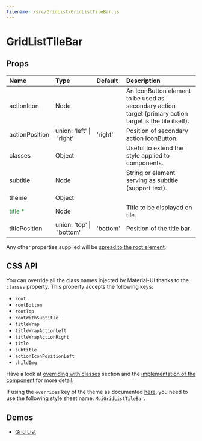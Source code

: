 ```yaml
---
filename: /src/GridList/GridListTileBar.js
---
```


<!--- This documentation is automatically generated, do not try to edit it. -->

# GridListTileBar



## Props

| Name | Type | Default | Description |
|:-----|:-----|:--------|:------------|
| actionIcon | Node |  | An IconButton element to be used as secondary action target (primary action target is the tile itself). |
| actionPosition | union:&nbsp;'left'&nbsp;&#124;<br>&nbsp;'right'<br> | 'right' | Position of secondary action IconButton. |
| classes | Object |  | Useful to extend the style applied to components. |
| subtitle | Node |  | String or element serving as subtitle (support text). |
| theme | Object |  |  |
| <span style="color: #31a148">title *</span> | Node |  | Title to be displayed on tile. |
| titlePosition | union:&nbsp;'top'&nbsp;&#124;<br>&nbsp;'bottom'<br> | 'bottom' | Position of the title bar. |

Any other properties supplied will be [spread to the root element](/guides/api#spread).

## CSS API

You can override all the class names injected by Material-UI thanks to the `classes` property.
This property accepts the following keys:
- `root`
- `rootBottom`
- `rootTop`
- `rootWithSubtitle`
- `titleWrap`
- `titleWrapActionLeft`
- `titleWrapActionRight`
- `title`
- `subtitle`
- `actionIconPositionLeft`
- `childImg`

Have a look at [overriding with classes](/customization/overrides#overriding-with-classes) section
and the [implementation of the component](https://github.com/callemall/material-ui/tree/v1-beta/src/GridList/GridListTileBar.js)
for more detail.

If using the `overrides` key of the theme as documented
[here](/customization/themes#customizing-all-instances-of-a-component-type),
you need to use the following style sheet name: `MuiGridListTileBar`.

## Demos

- [Grid List](/demos/grid-list)

